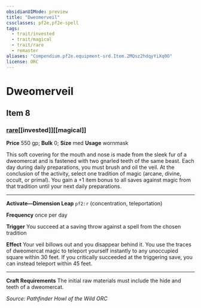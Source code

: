 ```yaml
---
obsidianUIMode: preview
title: "Dweomerveil"
cssclasses: pf2e,pf2e-spell
tags:
  - trait/invested
  - trait/magical
  - trait/rare
  - remaster
aliases: "Compendium.pf2e.equipment-srd.Item.2MQsz2hdqyYiXq0O"
license: ORC
---
```

# Dweomerveil
## Item 8
### [rare](rare "Rare Rarity Trait")[[invested]][[magical]]


**Price** 550 gp; 
**Bulk** 0; **Size** med
**Usage** wornmask

This soft covering for the mouth and nose is made from the sleek fur of a dweomercat and is fastened with two gnarled teeth of the same beast. Each day during daily preparations, you must brush and oil the veil. At the conclusion of the activity, select one tradition of magic (arcane, divine, occult, or primal). You gain a +1 item bonus to all saves against magic from that tradition until your next daily preparations.

* * *

**Activate—Dimension Leap** `pf2:r` (concentration, teleportation)

**Frequency** once per day

**Trigger** You succeed at a saving throw against a spell from the chosen tradition

**Effect** Your veil billows out and you disappear behind it. You use the traces of dweomercat magic to teleport yourself instantly to any unoccupied square within 30 feet. If you critically succeeded at the triggering save, you can instead teleport within 45 feet.

* * *

**Craft Requirements** The initial raw materials must include the hide and teeth of a dweomercat.

*Source: Pathfinder Howl of the Wild*
*ORC*